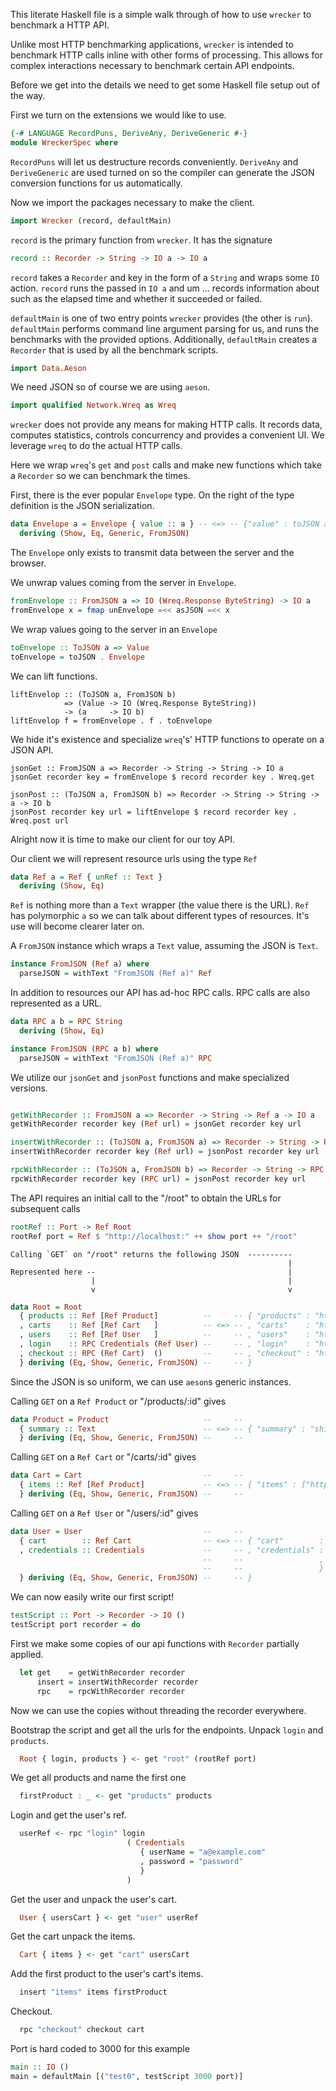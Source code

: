 This literate Haskell file is a simple walk through of how to use `wrecker` to benchmark a HTTP API.

Unlike most HTTP benchmarking applications, `wrecker` is intended to benchmark HTTP calls inline with other forms of processing. This allows for complex interactions necessary to benchmark certain API endpoints.

Before we get into the details we need to get some Haskell file setup out of the way.

First we turn on the extensions we would like to use.

```haskell
{-# LANGUAGE RecordPuns, DeriveAny, DeriveGeneric #-}
module WreckerSpec where
```

`RecordPuns` will let us destructure records conveniently. `DeriveAny` and `DeriveGeneric`
are used turned on so the compiler can generate the JSON conversion functions for us
automatically.

Now we import the packages necessary to make the client.

```haskell
import Wrecker (record, defaultMain)
```

`record` is the primary function from `wrecker`. It has the signature
```haskell
record :: Recorder -> String -> IO a -> IO a
```
`record` takes a `Recorder` and key in the form of a `String` and wraps some `IO` action. `record` runs the passed in `IO a` and um ... records information about such as the elapsed time and whether it succeeded or failed.


`defaultMain` is one of two entry points `wrecker` provides (the other is `run`). `defaultMain` performs command line argument parsing for us, and runs the benchmarks with the provided options. Additionally, `defaultMain` creates a `Recorder` that is used by all the benchmark scripts.

```haskell
import Data.Aeson
```
We need JSON so of course we are using `aeson`.

```haskell
import qualified Network.Wreq as Wreq
```
`wrecker` does not provide any means for making HTTP calls. It records data, computes statistics, controls concurrency and provides a convenient UI. We leverage `wreq` to do the actual HTTP calls.

Here we wrap `wreq`'s `get` and `post` calls and make new functions which take a `Recorder` so we can benchmark the times.

First, there is the ever popular `Envelope` type. On the right of the type definition is the JSON serialization.

```haskell
data Envelope a = Envelope { value :: a } -- <=> -- {"value" : toJSON a}
  deriving (Show, Eq, Generic, FromJSON)
```

The `Envelope` only exists to transmit data between the server and the browser.


We unwrap values coming from the server in `Envelope`.
```haskell
fromEnvelope :: FromJSON a => IO (Wreq.Response ByteString) -> IO a
fromEnvelope x = fmap unEnvelope =<< asJSON =<< x
```
We wrap values going to the server in an `Envelope`
```haskell
toEnvelope :: ToJSON a => Value
toEnvelope = toJSON . Envelope
```
We can lift functions.
```
liftEnvelop :: (ToJSON a, FromJSON b)
            => (Value -> IO (Wreq.Response ByteString))
            -> (a     -> IO b)
liftEnvelop f = fromEnvelope . f . toEnvelope
```
We hide it's existence and specialize `wreq`'s' HTTP functions to operate on a JSON API.
```
jsonGet :: FromJSON a => Recorder -> String -> String -> IO a
jsonGet recorder key = fromEnvelope $ record recorder key . Wreq.get

jsonPost :: (ToJSON a, FromJSON b) => Recorder -> String -> String -> a -> IO b
jsonPost recorder key url = liftEnvelope $ record recorder key . Wreq.post url
```

Alright now it is time to make our client for our toy API.

Our client we will represent resource urls using the type `Ref`
```haskell
data Ref a = Ref { unRef :: Text }
  deriving (Show, Eq)
```

`Ref` is nothing more than a `Text` wrapper (the value there is the URL). `Ref`
has polymorphic `a` so we can talk about different types of resources. It's use
will become clearer later on.

A `FromJSON` instance which wraps a `Text` value, assuming the JSON is `Text`.

```haskell
instance FromJSON (Ref a) where
  parseJSON = withText "FromJSON (Ref a)" Ref
```

In addition to resources our API has ad-hoc RPC calls. RPC calls are also
represented as a URL.

```haskell
data RPC a b = RPC String
  deriving (Show, Eq)

instance FromJSON (RPC a b) where
  parseJSON = withText "FromJSON (Ref a)" RPC
```

We utilize our `jsonGet` and `jsonPost` functions and make specialized versions.

```haskell

getWithRecorder :: FromJSON a => Recorder -> String -> Ref a -> IO a
getWithRecorder recorder key (Ref url) = jsonGet recorder key url

insertWithRecorder :: (ToJSON a, FromJSON a) => Recorder -> String -> Ref [a] -> a -> IO (Ref [a])
insertWithRecorder recorder key (Ref url) = jsonPost recorder key url

rpcWithRecorder :: (ToJSON a, FromJSON b) => Recorder -> String -> RPC a b -> a -> IO b
rpcWithRecorder recorder key (RPC url) = jsonPost recorder key url
```

The API requires an initial call to the "/root" to obtain the URLs for subsequent calls

```haskell
rootRef :: Port -> Ref Root
rootRef port = Ref $ "http://localhost:" ++ show port ++ "/root"
```

    Calling `GET` on "/root" returns the following JSON  ----------
                                                                  |
    Represented here --                                           |
                      |                                           |
                      v                                           v
```haskell                                                
data Root = Root                           
  { products :: Ref [Ref Product]          --     -- { "products" : "http://localhost:3000/products"
  , carts    :: Ref [Ref Cart   ]          -- <=> -- , "carts"    : "http://localhost:3000/carts"
  , users    :: Ref [Ref User   ]          --     -- , "users"    : "http://localhost:3000/users"
  , login    :: RPC Credentials (Ref User) --     -- , "login"    : "http://localhost:3000/login"
  , checkout :: RPC (Ref Cart)  ()         --     -- , "checkout" : "http://localhost:3000/checkout"
  } deriving (Eq, Show, Generic, FromJSON) --     -- }
```

Since the JSON is so uniform, we can use `aeson`s generic instances.

Calling `GET` on a `Ref Product` or "/products/:id" gives

```haskell
data Product = Product                     --     --
  { summary :: Text                        -- <=> -- { "summary" : "shirt" }
  } deriving (Eq, Show, Generic, FromJSON) --     --
```

Calling `GET` on a `Ref Cart` or "/carts/:id" gives

```haskell
data Cart = Cart                           --     --
  { items :: Ref [Ref Product]             -- <=> -- { "items" : ["http://localhost:3000/products/0"] }
  } deriving (Eq, Show, Generic, FromJSON) --     --
```

Calling `GET` on a `Ref User` or "/users/:id" gives

```haskell
data User = User                           --     --  
  { cart        :: Ref Cart                -- <=> -- { "cart"        : "http://localhost:3000/carts/0"
  , credentials :: Credentials             --     -- , "credentials" : { "user-name" : "example"
                                           --     --                 , "password"  : "password"
                                           --     --                 }
  } deriving (Eq, Show, Generic, FromJSON) --     -- }
```

We can now easily write our first script!

```haskell
testScript :: Port -> Recorder -> IO ()
testScript port recorder = do
```
First we make some copies of our api functions with `Recorder` partially applied.

```haskell
  let get    = getWithRecorder recorder
      insert = insertWithRecorder recorder
      rpc    = rpcWithRecorder recorder
```

Now we can use the copies without threading the recorder everywhere.

Bootstrap the script and get all the urls for the endpoints. Unpack `login` and `products`.

```haskell
  Root { login, products } <- get "root" (rootRef port)
```
We get all products and name the first one
```haskell
  firstProduct : _ <- get "products" products
```

Login and get the user's ref.
```haskell
  userRef <- rpc "login" login
                          ( Credentials
                             { userName = "a@example.com"
                             , password = "password"
                             }
                          )
```
Get the user and unpack the user's cart.
```haskell
  User { usersCart } <- get "user" userRef
```
Get the cart unpack the items.
```haskell
  Cart { items } <- get "cart" usersCart
```
Add the first product to the user's cart's items.
```haskell
  insert "items" items firstProduct
```
Checkout.
```haskell
  rpc "checkout" checkout cart
```

Port is hard coded to 3000 for this example

```haskell
main :: IO ()
main = defaultMain [("test0", testScript 3000 port)]
```
